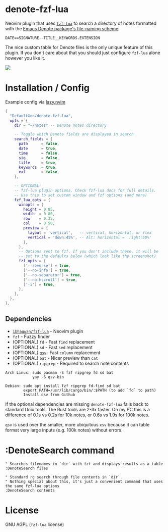 # denote-fzf-lua

Neovim plugin that uses [`fzf-lua`](https://github.com/ibhagwan/fzf-lua) to search a directory of notes formatted with the [Emacs Denote package's file-naming scheme](https://protesilaos.com/emacs/denote#h:4e9c7512-84dc-4dfb-9fa9-e15d51178e5d):

`DATE==SIGNATURE--TITLE__KEYWORDS.EXTENSION`

The nice custom table for Denote files is the only unique feature of this plugin. If you don't care about that you should just configure `fzf-lua` alone however you like it.

![](https://i.imgur.com/HTufRAC.png)

# Installation / Config

Example config via [lazy.nvim](https://github.com/folke/lazy.nvim)

```lua
{
  "DefaultGen/denote-fzf-lua",
  opts = {
    dir = "~/notes" -- Denote notes directory

    -- Toggle which Denote fields are displayed in search
    search_fields = {
      path      = false,
      date      = true,
      time      = false,
      sig       = false,
      title     = true,
      keywords  = true,
      ext       = false,
    },

    -- OPTIONAL:
    -- fzf-lua plugin options. Check fzf-lua docs for full details.
    -- Use this to set custom window and fzf options (and more)
    fzf_lua_opts = {
      winopts = {
        height = 0.85,
        width  = 0.80,
        row    = 0.35,
        col    = 0.50,
        preview = {
          layout = 'vertical',   -- vertical, horizontal, or flex
          vertical = 'down:45%', -- Alt: horizontal = 'right:50%'
        },
      },
      -- Options sent to fzf. If you don't include these, it will be
      -- set to the defaults below (which look like the screenshot)
      fzf_opts = {
        ['--reverse'] = true,
        ['--no-info'] = true,
        ['--no-separator'] = true,
        ['--no-hscroll'] = true,
        ['-i'] = true,
      },
    },
  },
},
```

## Dependencies

* [`ibhagwan/fzf-lua`](https://github.com/ibhagwan/fzf-lua) - Neovim plugin
* `fzf` - Fuzzy finder
* (OPTIONAL) `fd` - Fast `find` replacement
* (OPTIONAL) `sd` - Fast `sed` replacement
* (OPTIONAL) [`qsv`](https://github.com/jqnatividad/qsv)- Fast `column` replacement
* (OPTIONAL) `bat` - Nicer preview than `cat`
* (OPTIONAL) `ripgrep` - Required to search note contents

```
Arch Linux: sudo pacman -S fzf ripgrep fd sd bat
            yay -S qsv-bin

Debian: sudo apt install fzf ripgrep fd-find sd bat
        export PATH=/usr/lib/cargo/bin/:$PATH (to add `fd` to path)
        Install qsv from Github
```

If the optional dependencies are missing `denote-fzf-lua` falls back to standard Unix tools. The Rust tools are 2-3x faster. On my PC this is a difference of 0.1s vs 0.2s for 10k notes, or 0.6s vs 1.9s for 100k notes.

`qsv` is used over the smaller, more ubiquitous `xsv` because it can table format very large inputs (e.g. 100k notes) without errors.

# :DenoteSearch command

```vim
" Searches filenames in `dir` with fzf and displays results as a table
:DenoteSearch files

" Standard rg search through file contents in `dir`.
" Nothing special about this, it's just a convenient command that uses the same fzf-lua options
:DenoteSearch contents
```

# License

GNU AGPL (`fzf-lua` license)
